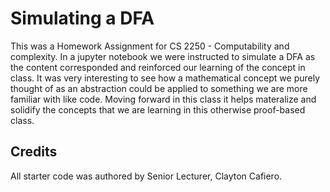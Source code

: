 # Simulating a DFA
This was a Homework Assignment for CS 2250 - Computability and complexity. In a jupyter notebook we were instructed to simulate a DFA as the content corresponded and reinforced our learning of the concept in class.
It was very interesting to see how a mathematical concept we purely thought of as an abstraction could be applied to something we are more familiar with like code. Moving forward in this class it helps materalize and solidify the concepts that we are learning in this otherwise proof-based class.

## Credits
All starter code was authored by Senior Lecturer, Clayton Cafiero.
